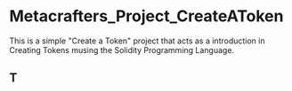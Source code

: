 # Metacrafters_Project_CreateAToken
This is a simple "Create a Token" project that acts as a introduction in Creating Tokens musing the Solidity Programming Language.
## T

